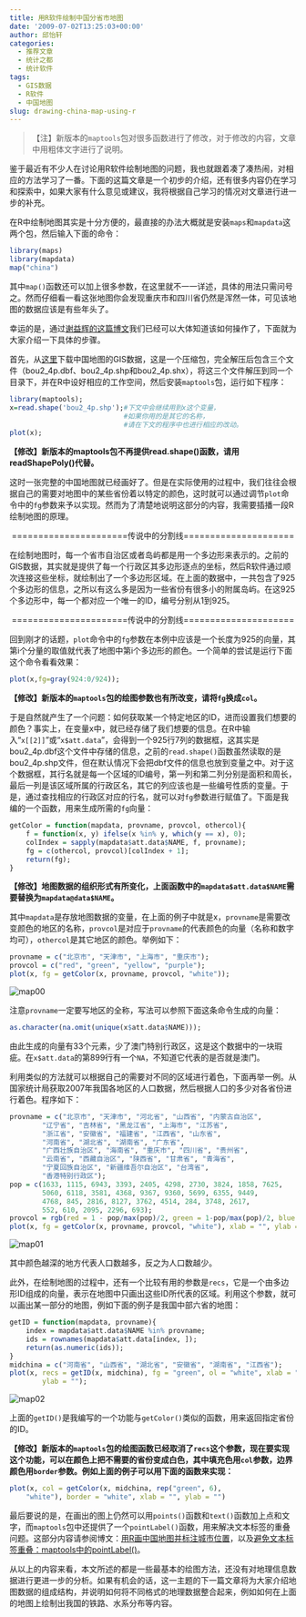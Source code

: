```yaml
---
title: 用R软件绘制中国分省市地图
date: '2009-07-02T13:25:03+00:00'
author: 邱怡轩
categories:
  - 推荐文章
  - 统计之都
  - 统计软件
tags:
  - GIS数据
  - R软件
  - 中国地图
slug: drawing-china-map-using-r
---
```


>【注】新版本的`maptools`包对很多函数进行了修改，对于修改的内容，文章中用粗体文字进行了说明。

鉴于最近有不少人在讨论用R软件绘制地图的问题，我也就跟着凑了凑热闹，对相应的方法学习了一番。下面的这篇文章是一个初步的介绍，还有很多内容仍在学习和探索中，如果大家有什么意见或建议，我将根据自己学习的情况对文章进行进一步的补充。

在R中绘制地图其实是十分方便的，最直接的办法大概就是安装`maps`和`mapdata`这两个包，然后输入下面的命令：

```r
library(maps)
library(mapdata)
map("china")
```

其中`map()`函数还可以加上很多参数，在这里就不一一详述，具体的用法只需问号之。然而仔细看一看这张地图你会发现重庆市和四川省仍然是浑然一体，可见该地图的数据应该是有些年头了。<!--more-->

幸运的是，通过[谢益辉的这篇博文](http://yihui.name/cn/2007/09/china-map-at-province-level/ "终于搞定了中国分省市地图")我们已经可以大体知道该如何操作了，下面就为大家介绍一下具体的步骤。

首先，从[这里](https://cos.name/wp-content/uploads/2009/07/chinaprovinceborderdata_tar_gz.zip)下载中国地图的GIS数据，这是一个压缩包，完全解压后包含三个文件（bou2\_4p.dbf、bou2\_4p.shp和bou2\_4p.shx），将这三个文件解压到同一个目录下，并在R中设好相应的工作空间，然后安装`maptools`包，运行如下程序：

```r
library(maptools);
x=read.shape('bou2_4p.shp');#下文中会继续用到x这个变量，
                            #如果你用的是其它的名称，
                            #请在下文的程序中也进行相应的改动。
plot(x);
```

**【修改】新版本的maptools包不再提供read.shape()函数，请用readShapePoly()代替。**

这时一张完整的中国地图就已经画好了。但是在实际使用的过程中，我们往往会根据自己的需要对地图中的某些省份着以特定的颜色，这时就可以通过调节`plot`命令中的`fg`参数来予以实现。然而为了清楚地说明这部分的内容，我需要插播一段R绘制地图的原理。

<p style="text-align: center;">
  ======================传说中的分割线=====================
</p>

在绘制地图时，每一个省市自治区或者岛屿都是用一个多边形来表示的。之前的GIS数据，其实就是提供了每一个行政区其多边形逐点的坐标，然后R软件通过顺次连接这些坐标，就绘制出了一个多边形区域。在上面的数据中，一共包含了925个多边形的信息，之所以有这么多是因为一些省份有很多小的附属岛屿。在这925个多边形中，每一个都对应一个唯一的ID，编号分别从1到925。

<p style="text-align: center;">
  ======================传说中的分割线=====================
</p>

回到刚才的话题，`plot`命令中的`fg`参数在本例中应该是一个长度为925的向量，其第i个分量的取值就代表了地图中第i个多边形的颜色。一个简单的尝试是运行下面这个命令看看效果：

```r
plot(x,fg=gray(924:0/924));
```

**【修改】新版本的`maptools`包的绘图参数也有所改变，请将`fg`换成`col`。**

于是自然就产生了一个问题：如何获取某一个特定地区的ID，进而设置我们想要的颜色？事实上，在变量x中，就已经存储了我们想要的信息。在R中输入“`x[[2]]`”或“`x$att.data`”，会得到一个925行7列的数据框，这其实是bou2_4p.dbf这个文件中存储的信息，之前的`read.shape()`函数虽然读取的是bou2_4p.shp文件，但在默认情况下会把dbf文件的信息也放到变量之中。对于这个数据框，其行名就是每一个区域的ID编号，第一列和第二列分别是面积和周长，最后一列是该区域所属的行政区名，其它的列应该也是一些编号性质的变量。于是，通过查找相应的行政区对应的行名，就可以对`fg`参数进行赋值了。下面是我编的一个函数，用来生成所需的`fg`向量：

```r
getColor = function(mapdata, provname, provcol, othercol){
	f = function(x, y) ifelse(x %in% y, which(y == x), 0);
	colIndex = sapply(mapdata$att.data$NAME, f, provname);
	fg = c(othercol, provcol)[colIndex + 1];
	return(fg);
}
```

**【修改】地图数据的组织形式有所变化，上面函数中的`mapdata$att.data$NAME`需要替换为`mapdata@data$NAME`。**

其中`mapdata`是存放地图数据的变量，在上面的例子中就是x，`provname`是需要改变颜色的地区的名称，`provcol`是对应于`provname`的代表颜色的向量（名称和数字均可），`othercol`是其它地区的颜色。举例如下：

```r
provname = c("北京市", "天津市", "上海市", "重庆市");
provcol = c("red", "green", "yellow", "purple");
plot(x, fg = getColor(x, provname, provcol, "white"));
```

![map00](https://cos.name/wp-content/uploads/2009/07/map00-e1262748931991.png "map00")

注意`provname`一定要写地区的全称，写法可以参照下面这条命令生成的向量：

```r
as.character(na.omit(unique(x$att.data$NAME)));
```

由此生成的向量有33个元素，少了澳门特别行政区，这是这个数据中的一块瑕疵。在`x$att.data`的第899行有一个`NA`，不知道它代表的是否就是澳门。

利用类似的方法就可以根据自己的需要对不同的区域进行着色，下面再举一例。从国家统计局获取2007年我国各地区的人口数据，然后根据人口的多少对各省份进行着色。程序如下：

```r
provname = c("北京市", "天津市", "河北省", "山西省", "内蒙古自治区",
		"辽宁省", "吉林省", "黑龙江省", "上海市", "江苏省",
		"浙江省", "安徽省", "福建省", "江西省", "山东省",
		"河南省", "湖北省", "湖南省", "广东省",
		"广西壮族自治区", "海南省", "重庆市", "四川省", "贵州省",
		"云南省", "西藏自治区", "陕西省", "甘肃省", "青海省",
		"宁夏回族自治区", "新疆维吾尔自治区", "台湾省",
		"香港特别行政区");
pop = c(1633, 1115, 6943, 3393, 2405, 4298, 2730, 3824, 1858, 7625,
		5060, 6118, 3581, 4368, 9367, 9360, 5699, 6355, 9449,
		4768, 845, 2816, 8127, 3762, 4514, 284, 3748, 2617,
		552, 610, 2095, 2296, 693);
provcol = rgb(red = 1 - pop/max(pop)/2, green = 1-pop/max(pop)/2, blue = 0);
plot(x, fg = getColor(x, provname, provcol, "white"), xlab = "", ylab = "");
```

![map01](https://cos.name/wp-content/uploads/2009/07/map01-e1262748729327.png "map01")

其中颜色越深的地方代表人口数越多，反之为人口数越少。

此外，在绘制地图的过程中，还有一个比较有用的参数是`recs`，它是一个由多边形ID组成的向量，表示在地图中只画出这些ID所代表的区域。利用这个参数，就可以画出某一部分的地图，例如下面的例子是我国中部六省的地图：

```r
getID = function(mapdata, provname){
	index = mapdata$att.data$NAME %in% provname;
	ids = rownames(mapdata$att.data[index, ]);
	return(as.numeric(ids));
}
midchina = c("河南省", "山西省", "湖北省", "安徽省", "湖南省", "江西省");
plot(x, recs = getID(x, midchina), fg = "green", ol = "white", xlab = "",
		ylab = "");
```

![map02](https://cos.name/wp-content/uploads/2009/07/map02-e1262748890424.png "map02")

上面的`getID()`是我编写的一个功能与`getColor()`类似的函数，用来返回指定省份的ID。

**【修改】新版本的`maptools`包的绘图函数已经取消了`recs`这个参数，现在要实现这个功能，可以在颜色上把不需要的省份变成白色，其中填充色用`col`参数，边界颜色用`border`参数。例如上面的例子可以用下面的函数来实现：**

```r
plot(x, col = getColor(x, midchina, rep("green", 6),
    "white"), border = "white", xlab = "", ylab = "")
```

最后要说的是，在画出的图上仍然可以用`points()`函数和`text()`函数加上点和文字，而`maptools`包中还提供了一个`pointLabel()`函数，用来解决文本标签的重叠问题。这部分内容请参阅博文：[用R画中国地图并标注城市位置](http://yihui.name/cn/2008/10/china-map-and-city-locations-with-r/)，以及[避免文本标签重叠：maptools中的pointLabel()](http://yihui.name/cn/2008/10/avoid-label-overlap-pointlabel-in-maptools/)。

从以上的内容来看，本文所述的都是一些最基本的绘图方法，还没有对地理信息数据进行更进一步的分析。如果有机会的话，这一主题的下一篇文章将为大家介绍地图数据的组成结构，并说明如何将不同格式的地理数据整合起来，例如如何在上面的地图上绘制出我国的铁路、水系分布等内容。
